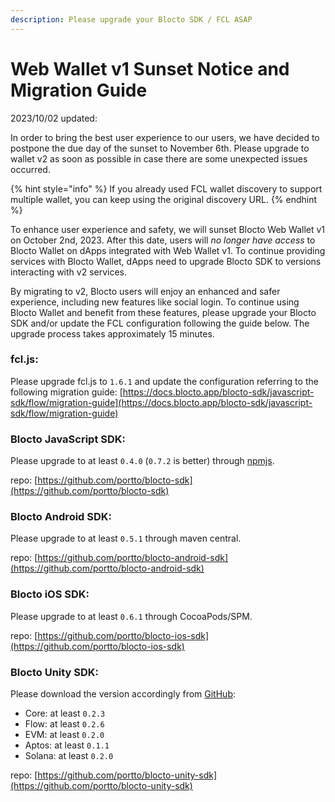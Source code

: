 ```yaml
---
description: Please upgrade your Blocto SDK / FCL ASAP
---
```


# Web Wallet v1 Sunset Notice and Migration Guide

2023/10/02 updated:

In order to bring the best user experience to our users, we have decided to postpone the due day of the sunset to November 6th. Please upgrade to wallet v2 as soon as possible in case there are some unexpected issues occurred.

{% hint style="info" %}
If you already used FCL wallet discovery to support multiple wallet, you can keep using the original discovery URL.
{% endhint %}



To enhance user experience and safety, we will sunset Blocto Web Wallet v1 on October 2nd, 2023. After this date, users will _no longer have access_ to Blocto Wallet on dApps integrated with Web Wallet v1. To continue providing services with Blocto Wallet, dApps need to upgrade Blocto SDK to versions interacting with v2 services.

By migrating to v2, Blocto users will enjoy an enhanced and safer experience, including new features like social login. To continue using Blocto Wallet and benefit from these features, please upgrade your Blocto SDK and/or update the FCL configuration following the guide below. The upgrade process takes approximately 15 minutes.&#x20;



### **fcl.js:**

Please upgrade fcl.js to `1.6.1` and update the configuration referring to the following migration guide: [https://docs.blocto.app/blocto-sdk/javascript-sdk/flow/migration-guide](https://docs.blocto.app/blocto-sdk/javascript-sdk/flow/migration-guide)

### **Blocto JavaScript SDK:**

Please upgrade to at least `0.4.0` (`0.7.2` is better) through [npmjs](https://www.npmjs.com/package/@blocto/sdk).

repo: [https://github.com/portto/blocto-sdk](https://github.com/portto/blocto-sdk)

### **Blocto Android SDK:**

Please upgrade to at least `0.5.1` through maven central.

repo: [https://github.com/portto/blocto-android-sdk](https://github.com/portto/blocto-android-sdk)

### **Blocto iOS SDK:**

Please upgrade to at least `0.6.1` through CocoaPods/SPM.

repo: [https://github.com/portto/blocto-ios-sdk](https://github.com/portto/blocto-ios-sdk)

### **Blocto Unity SDK:**

Please download the version accordingly from [GitHub](https://github.com/portto/blocto-unity-sdk/releases):

* Core: at least `0.2.3`
* Flow: at least `0.2.6`
* EVM: at least `0.2.0`
* Aptos: at least `0.1.1`
* Solana: at least `0.2.0`

repo: [https://github.com/portto/blocto-unity-sdk](https://github.com/portto/blocto-unity-sdk)

###

###
